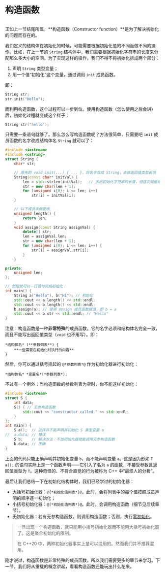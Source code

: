 # 构造函数

<h6 id="idx_构造函数"></h6>

正如上一节结尾所属，**构造函数（Constructor function）**是为了解决初始化的问题而存在的。

我们定义的结构体在初始化的时候，可能需要根据初始化值的不同而做不同的操作。比如，在上一节的 `String` 结构体中，我们需要根据初始化字符串的长度来分配那么多大小的空间。为了实现这样的操作，我们不得不将初始化拆成两个部分：
1. 声明 `String` 类型变量；
2. 用一个值“初始化”这个变量，通过调用 `init` 成员函数。

即：
```cpp
String str;
str.init("Hello");
```

而利用构造函数，这个过程可以一步到位。使用构造函数（怎么使用之后会讲）后，初始化过程就变成这个样子：
```cpp
String str("hello");
```
只需要一条语句就够了。那么怎么写构造函数呢？方法很简单，只需要吧 `init` 成员函数的名字改成结构体名 `String` 就可以了：
```CPP
#include <iostream>
#include <cstring>
struct String {
    char* str;

    // 原先的 void init(...) { ... }，将名字改成 String，去掉返回值类型说明
    String(const char* initVal) {
        len = std::strlen(initVal);   // 求出初始化字符串的长度，但这次赋值给成员变量
        str = new char[len + 1];
        for (unsigned i{0}; i <= len; i++)
            str[i] = initVal[i];
    }

    // 以下成员未做更改
    unsigned length() {
        return len;
    }
    void assign(const String assignVal) {
        delete[] str;
        len = assignVal.len;
        str = new char[len + 1];
        for (unsigned i{0}; i <= len; i++) {
            str[i] = assignVal.str[i];
        }
    }

private:
    unsigned len;
};

// 然后就可以一行语句完成初始化：
int main() {
    String a("Hello"), b("Hi"); // 初始化
    std::cout << a.length() << std::endl;
    std::cout << b.length() << std::endl;
    b.assign(a); // 使用 assign 成员函数赋值，即 b = a
    std::cout << b.str << std::endl; // "Hello" 
}
```

注意：构造函数是一种**非常特殊**的成员函数。它的名字必须和结构体名完全一致，而且不能写出返回值类型（`void` 也不用写）。即：
```sdsc
*结构体名* (**参数列表**) {
    **一些需要在初始化时执行的内容**
}
```
然后，你可以通过括号括起的 `@*参数列表*@` 作为初始化器进行初始化：
```sdsc
*结构体名* *变量名*(*参数列表*);
```

不过有一个例外：当构造函数的参数列表为空时，你不能这样初始化：
```CPP
#include <iostream>
struct S {
    int data;
    S() { // 无参构造函数
        std::cout << "constructor called." << std::endl;
    }
};
int main() {
    S a();  // 这样并不能声明并初始化 S 类型变量 a
//  a.data; // 错误
    S b;    // 解决方法：不加初始化器就能调用无参构造函数
    b.data; // 正确
}
```
上面的代码只能正确声明并初始化变量 `b`，而不能声明变量 `a`。这是因为形如 `T a();` 的语句实际上是一个函数声明——它引入了名为 `a` 的函数，不接受参数且返回值类型为 `T`。这种奇怪的、不符合直觉的行为被称为 C++ 中“最烦人的分析”。

最后让我们总结一下在初始化结构体时，我们已经学过的初始化器：
- [大括号初始化器](ch04/struct/struct_def#idx_聚合初始化)：`@{*初始化值列表*}@`。此时，会将列表中的每个值按照成员声明的顺序逐一初始化；
- 小括号初始化器：`@(*初始化值列表*)@`。此时，会调用构造函数（细节见后续章节）。
- 无初始化器：若有无参构造函数，则调用构造函数；否则，执行[零初始化](ch04/array/array_init#idx_零初始化)。

> 一旦出现一个构造函数，就只能用小括号初始化器而不能用大括号初始化器了。这是聚合初始化的限制。
>
> 在 C++20 中，两种初始化器事实上是可以混用的。然而我们并不推荐混用。

刚才说过，构造函数是非常特殊的成员函数，所以我们需要更多的章节来学习。下一节，我们将从重载的概念讲起，看看构造函数还能玩出什么花来。